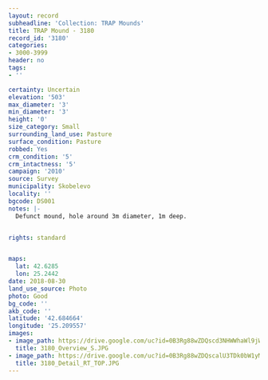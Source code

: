 ```yaml
---
layout: record
subheadline: 'Collection: TRAP Mounds'
title: TRAP Mound - 3180
record_id: '3180'
categories:
- 3000-3999
header: no
tags:
- ''

certainty: Uncertain
elevation: '503'
max_diameter: '3'
min_diameter: '3'
height: '0'
size_category: Small
surrounding_land_use: Pasture
surface_condition: Pasture
robbed: Yes
crm_condition: '5'
crm_intactness: '5'
campaign: '2010'
source: Survey
municipality: Skobelevo
locality: ''
bgcode: DS001
notes: |-
  Defunct mound, hole around 3m diameter, 1m deep.


rights: standard


maps:
  lat: 42.6285
  lon: 25.2442
date: 2018-08-30
land_use_source: Photo
photo: Good
bg_code: ''
akb_code: ''
latitude: '42.684664'
longitude: '25.209557'
images:
- image_path: https://drive.google.com/uc?id=0B3Rg88wZDQscd3NHWWhaWl9jWVE
  title: 3180_Overview_S.JPG
- image_path: https://drive.google.com/uc?id=0B3Rg88wZDQscalU3TDk0bW1yMVk
  title: 3180_Detail_RT_TOP.JPG
---
```

